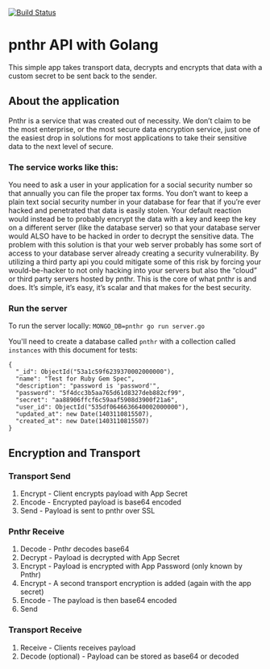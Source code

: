 [![Build Status](https://travis-ci.org/pnthr/pnthr-go.svg?branch=master)](https://travis-ci.org/pnthr/pnthr-go)

# pnthr API with Golang

This simple app takes transport data, decrypts and encrypts that data with a custom secret to be sent back to the sender.

## About the application
Pnthr is a service that was created out of necessity. We don’t claim to be the most enterprise, or the most secure data encryption service, just one of the easiest drop in solutions for most applications to take their sensitive data to the next level of secure.

### The service works like this:

You need to ask a user in your application for a social security number so that annually you can file the proper tax forms. You don’t want to keep a plain text social security number in your database for fear that if you’re ever hacked and penetrated that data is easily stolen. Your default reaction would instead be to probably encrypt the data with a key and keep the key on a different server (like the database server) so that your database server would ALSO have to be hacked in order to decrypt the sensitive data. The problem with this solution is that your web server probably has some sort of access to your database server already creating a security vulnerability. By utilizing a third party api you could mitigate some of this risk by forcing your would-be-hacker to not only hacking into your servers but also the “cloud” or third party servers hosted by pnthr. This is the core of what pnthr is and does. It’s simple, it’s easy, it’s scalar and that makes for the best security.

### Run the server

To run the server locally:
`MONGO_DB=pnthr go run server.go`

You'll need to create a database called `pnthr` with a collection called `instances` with this document for tests:

```
{
  "_id": ObjectId("53a1c59f6239370002000000"),
  "name": "Test for Ruby Gem Spec",
  "description": "password is 'password'",
  "password": "5f4dcc3b5aa765d61d8327deb882cf99",
  "secret": "aa88906ffcf6c59aaf5908d3900f21a6",
  "user_id": ObjectId("535df0646636640002000000"),
  "updated_at": new Date(1403110815507),
  "created_at": new Date(1403110815507)
}
```

## Encryption and Transport

### Transport Send
1. Encrypt - Client encrypts payload with App Secret
2. Encode - Encrypted payload is base64 encoded
3. Send - Payload is sent to pnthr over SSL

### Pnthr Receive
1. Decode - Pnthr decodes base64
2. Decrypt - Payload is decrypted with App Secret
3. Encrypt - Payload is encrypted with App Password (only known by Pnthr)
4. Encrypt - A second transport encryption is added (again with the app secret)
5. Encode - The payload is then base64 encoded
6. Send

### Transport Receive
1. Receive - Clients receives payload
2. Decode (optional) - Payload can be stored as base64 or decoded
